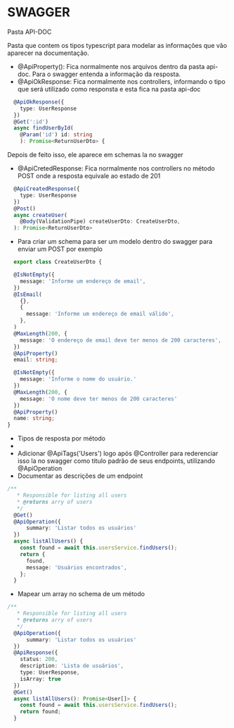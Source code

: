 # SWAGGER

Pasta API-DOC

Pasta que contem os tipos typescript para modelar as informações que vão aparecer na documentação.

- @ApiProperty(): Fica normalmente nos arquivos dentro da pasta api-doc. Para o swagger entenda a informação da resposta.
- @ApiOkResponse: Fica normalmente nos controllers, informando o tipo que será utilizado como responsta e esta fica na pasta api-doc

``` typescript
  @ApiOkResponse({
    type: UserResponse
  })
  @Get(':id')
  async findUserById(
    @Param('id') id: string
    ): Promise<ReturnUserDto> {
```
Depois de feito isso, ele aparece em schemas la no swagger
- @ApiCretedResponse: Fica normalmente nos controllers no método POST onde a resposta equivale ao estado de 201

``` typescript
  @ApiCreatedResponse({
    type: UserResponse
  })
  @Post()
  async createUser(
    @Body(ValidationPipe) createUserDto: CreateUserDto,
  ): Promise<ReturnUserDto>
```
- Para criar um schema para ser um modelo dentro do swagger para enviar um POST por exemplo

``` typescript
  export class CreateUserDto {

  @IsNotEmpty({
    message: 'Informe um endereço de email',
  })
  @IsEmail(
    {},
    {
      message: 'Informe um endereço de email válido',
    },
  )
  @MaxLength(200, {
    message: 'O endereço de email deve ter menos de 200 caracteres',
  })
  @ApiProperty()
  email: string;

  @IsNotEmpty({
    message: 'Informe o nome do usuário.'
  })
  @MaxLength(200, {
    message: 'O nome deve ter menos de 200 caracteres'
  })
  @ApiProperty()
  name: string;
}
```
- Tipos de resposta por método
- 
- Adicionar @ApiTags('Users') logo após @Controller para rederenciar isso la no swagger como titulo padrão de seus endpoints, utilizando @ApiOperation
- Documentar as descrições de um endpoint
``` typescript
/**
   * Responsible for listing all users
   * @returns arry of users
   */
  @Get()
  @ApiOperation({
      summary: 'Listar todos os usuários'
  })
  async listAllUsers() {
    const found = await this.usersService.findUsers();
    return {
      found,
      message: 'Usuários encontrados',
    };
  }
  ```
  - Mapear um array no schema de um método
```typescript
/**
   * Responsible for listing all users
   * @returns arry of users
   */
  @ApiOperation({
      summary: 'Listar todos os usuários'
  })
  @ApiResponse({
    status: 200,
    description: 'Lista de usuários',
    type: UserResponse,
    isArray: true
  })
  @Get()
  async listAllUsers(): Promise<User[]> {
    const found = await this.usersService.findUsers();
    return found;
  }
```
